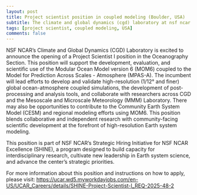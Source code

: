 ```yaml
---
layout: post
title: Project scientist position in coupled modeling (Boulder, USA)
subtitle: The climate and global dynamics (cgd) laboratory at nsf ncar
tags: [project scientist, coupled modeling, USA]
comments: false
---
```

NSF NCAR’s Climate and Global Dynamics (CGD) Laboratory is excited to announce the opening of a Project Scientist I position in the Oceanography Section. This position will support the development, evaluation, and scientific use of the Modular Ocean Model version 6 (MOM6) coupled to the Model for Prediction Across Scales - Atmosphere (MPAS-A). The incumbent will lead efforts to develop and validate high-resolution (1/12° and finer) global ocean-atmosphere coupled simulations, the development of post-processing and analysis tools, and collaborate with researchers across CGD and the Mesoscale and Microscale Meteorology (MMM) Laboratory. There may also be opportunities to contribute to the Community Earth System Model (CESM) and regional modeling efforts using MOM6. This position blends collaborative and independent research with community-facing scientific development at the forefront of high-resolution Earth system modeling.

This position is part of NSF NCAR’s Strategic Hiring Initiative for NSF NCAR Excellence (SHINE), a program designed to build capacity for interdisciplinary research, cultivate new leadership in Earth system science, and advance the center’s strategic priorities.

For more information about this position and instructions on how to apply, please visit:
https://ucar.wd5.myworkdayjobs.com/en-US/UCAR_Careers/details/SHINE-Project-Scientist-I_REQ-2025-48-2 

